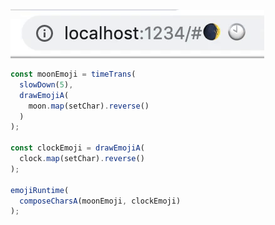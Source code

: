 <img src="assets/emoji.gif" />

```ts
const moonEmoji = timeTrans(
  slowDown(5),
  drawEmojiA(
    moon.map(setChar).reverse()
  )
);

const clockEmoji = drawEmojiA(
  clock.map(setChar).reverse()
);

emojiRuntime(
  composeCharsA(moonEmoji, clockEmoji)
);
```